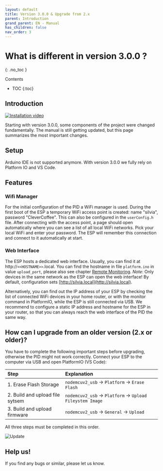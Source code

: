 ```yaml
---
layout: default
title: Version 3.0.0 & Upgrade from 2.x
parent: Introduction
grand_parent: EN - Manual
has_children: false
nav_order: 3
---
```


# What is different in version 3.0.0 ?
{: .no_toc }

Contents

* TOC
{:toc}


## Introduction
[![Installation video](https://img.youtube.com/vi/KZPjisOEcQ4/hqdefault.jpg)](https://www.youtube.com/watch?v=KZPjisOEcQ4)

Starting with version 3.0.0, some components of the project were changed fundamentally. The manual is still getting updated, but this page summarizes the most important changes.


## Setup
Arduino IDE is not supported anymore. With version 3.0.0 we fully rely on Platform IO and VS Code.


## Features


### Wifi Manager
For the initial configuration of the PID a WiFi manager is used. During the first boot of the ESP a temporary WiFi access point is created: name "silvia", password "CleverCoffee". This can also be configured in the `userConfig.h` file. After connecting with the access point, a page should open automatically where you can see a list of all local WiFi networks. Pick your local WiFi and enter your password. The ESP will remember this connection and connect to it automatically at start.


### Web Interface
The ESP hosts a dedicated web interface. Usually, you can find it at http://`<<HOSTNAME>>`.local. You can find the hostname in file `platform.ino` in value `upload_port`, please also see chapter [Remote Monitoring](../software-part-I/wifi-configuration.html#remote-monitoring). *Note*: Only devices in the same network as the ESP can open the web interface! By default, configuration sets [http://silvia.local](http://silvia.local).

Alternatively, you can find out the IP address of your ESP by checking the list of connected WiFi devices in your home router, or with the monitor command in PlatformIO, while the ESP is still connected via USB. We recommend to configure a static IP address and hostname for the ESP in your router, so that you can always reach the web interface of the PID the same way.


## How can I upgrade from an older version (2.x or older)?
You have to complete the following important steps before upgrading, otherwise the PID might not work correctly.
Connect your ESP to the computer via USB and open PlatformIO (VS Code):

Step | Explanation
:--|:--
1. Erase Flash Storage | `nodemcuv2_usb` -> `Platform` -> `Erase Flash`
2. Build and upload file sytsem | `nodemcuv2_usb` -> `Platform` -> `Upload Fileystem Image`
3. Build and upload firmware | `nodemcuv2_usb` -> `General` -> `Upload`

All three steps must be completed in this order.

![Update](../../img/platformio_upgrade.png)


## Help us!
If you find any bugs or similar, please let us know.
